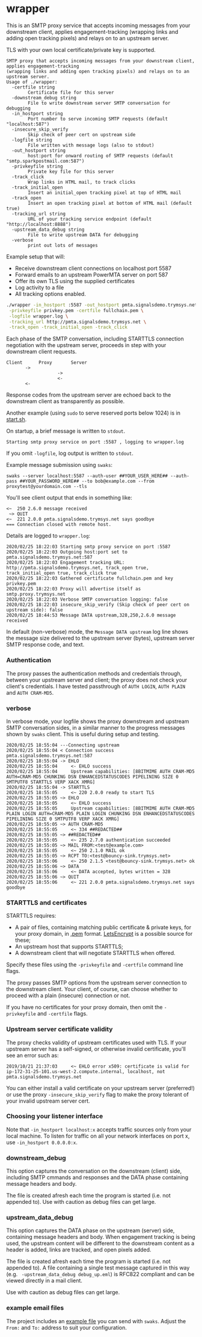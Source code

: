 # wrapper
This is an SMTP proxy service that accepts incoming messages from your downstream client, applies engagement-tracking (wrapping links and adding open tracking pixels) and relays on to an upstream server.

TLS with your own local certificate/private key is supported.

```
SMTP proxy that accepts incoming messages from your downstream client, applies engagement-tracking
(wrapping links and adding open tracking pixels) and relays on to an upstream server.
Usage of ./wrapper:
  -certfile string
    	Certificate file for this server
  -downstream_debug string
    	File to write downstream server SMTP conversation for debugging
  -in_hostport string
    	Port number to serve incoming SMTP requests (default "localhost:587")
  -insecure_skip_verify
    	Skip check of peer cert on upstream side
  -logfile string
    	File written with message logs (also to stdout)
  -out_hostport string
    	host:port for onward routing of SMTP requests (default "smtp.sparkpostmail.com:587")
  -privkeyfile string
    	Private key file for this server
  -track_click
    	Wrap links in HTML mail, to track clicks
  -track_initial_open
    	Insert an initial_open tracking pixel at top of HTML mail
  -track_open
    	Insert an open tracking pixel at bottom of HTML mail (default true)
  -tracking_url string
    	URL of your tracking service endpoint (default "http://localhost:8888")
  -upstream_data_debug string
    	File to write upstream DATA for debugging
  -verbose
    	print out lots of messages
```

Example setup that will:
- Receive downstream client connections on localhost port 5587
- Forward emails to an upstream PowerMTA server on port 587
- Offer its own TLS using the supplied certificates
- Log activity to a file
- All tracking options enabled.

```bash
./wrapper -in_hostport :5587 -out_hostport pmta.signalsdemo.trymsys.net:587 \
 -privkeyfile privkey.pem -certfile fullchain.pem \
 -logfile wrapper.log \
 -tracking_url http://pmta.signalsdemo.trymsys.net \
 -track_open -track_initial_open -track_click
```

Each phase of the SMTP conversation, including STARTTLS connection negotiation with the upstream server, proceeds in step with your downstream client requests.

```
Client      Proxy       Server
       -> 
                   ->
                   <-
       <-
```

Response codes from the upstream server are echoed back to the downstream client as transparently as possible.

Another example (using `sudo` to serve reserved ports below 1024) is in [start.sh](start.sh).

On startup, a brief message is written to `stdout`.
```
Starting smtp proxy service on port :5587 , logging to wrapper.log
```

If you omit `-logfile`,  log output is written to `stdout`.

Example message submission using `swaks`:

```
swaks --server localhost:5587 --auth-user ##YOUR_USER_HERE## --auth-pass ##YOUR_PASSWORD_HERE## --to bob@example.com --from proxytest@yourdomain.com --tls
```

You'll see client output that ends in something like:
```
<~  250 2.6.0 message received
 ~> QUIT
<~  221 2.0.0 pmta.signalsdemo.trymsys.net says goodbye
=== Connection closed with remote host.
```

Details are logged to `wrapper.log`:
```log
2020/02/25 18:22:03 Starting smtp proxy service on port :5587
2020/02/25 18:22:03 Outgoing host:port set to pmta.signalsdemo.trymsys.net:587
2020/02/25 18:22:03 Engagement tracking URL: http://pmta.signalsdemo.trymsys.net, track_open true, track_initial_open true, track_click true
2020/02/25 18:22:03 Gathered certificate fullchain.pem and key privkey.pem
2020/02/25 18:22:03 Proxy will advertise itself as smtp.proxy.trymsys.net
2020/02/25 18:22:03 Verbose SMTP conversation logging: false
2020/02/25 18:22:03 insecure_skip_verify (Skip check of peer cert on upstream side): false
2020/02/25 18:44:53 Message DATA upstream,328,250,2.6.0 message received
```

In default (non-verbose) mode, the `Message DATA upstream` log line shows the message size delivered to the upstream server (bytes), upstream server SMTP response code, and text. 

### Authentication
The proxy passes the authentication methods and credentials through, between your upstream server and client; the proxy does not check your client's credentials. I have tested passthrough of `AUTH LOGIN`, `AUTH PLAIN` and `AUTH CRAM-MD5`.

### verbose
In verbose mode, your logfile shows the proxy downstream and upstream SMTP conversation sides, in a similar manner to the progress messages shown by `swaks` client. This is useful during setup and testing.

```log
2020/02/25 18:55:04 ---Connecting upstream
2020/02/25 18:55:04 < Connection success pmta.signalsdemo.trymsys.net:587
2020/02/25 18:55:04 -> EHLO
2020/02/25 18:55:04 	<- EHLO success
2020/02/25 18:55:04 	Upstream capabilities: [8BITMIME AUTH CRAM-MD5 AUTH=CRAM-MD5 CHUNKING DSN ENHANCEDSTATUSCODES PIPELINING SIZE 0 SMTPUTF8 STARTTLS VERP XACK XMRG]
2020/02/25 18:55:04 -> STARTTLS
2020/02/25 18:55:05 	<~ 220 2.0.0 ready to start TLS
2020/02/25 18:55:05 ~> EHLO
2020/02/25 18:55:05 	<~ EHLO success
2020/02/25 18:55:05 	Upstream capabilities: [8BITMIME AUTH CRAM-MD5 PLAIN LOGIN AUTH=CRAM-MD5 PLAIN LOGIN CHUNKING DSN ENHANCEDSTATUSCODES PIPELINING SIZE 0 SMTPUTF8 VERP XACK XMRG]
2020/02/25 18:55:05 ~> AUTH CRAM-MD5
2020/02/25 18:55:05 	<~ 334 ##REDACTED##
2020/02/25 18:55:05 ~> ##REDACTED## 
2020/02/25 18:55:05 	<~ 235 2.7.0 authentication succeeded
2020/02/25 18:55:05 ~> MAIL FROM:<test@example.com>
2020/02/25 18:55:05 	<~ 250 2.1.0 MAIL ok
2020/02/25 18:55:05 ~> RCPT TO:<test@bouncy-sink.trymsys.net>
2020/02/25 18:55:06 	<~ 250 2.1.5 <test@bouncy-sink.trymsys.net> ok
2020/02/25 18:55:06 ~> DATA
2020/02/25 18:55:06 	<~ DATA accepted, bytes written = 328
2020/02/25 18:55:06 ~> QUIT 
2020/02/25 18:55:06 	<~ 221 2.0.0 pmta.signalsdemo.trymsys.net says goodbye
```

### STARTTLS and certificates
STARTTLS requires:
- A pair of files, containing matching public certificate & private keys, for your proxy domain, in [.pem](https://en.wikipedia.org/wiki/Privacy-Enhanced_Mail) format. [LetsEncrypt](https://letsencrypt.org/) is a possible source for these;
- An upstream host that supports STARTTLS;
- A downstream client that will negotiate STARTTLS when offered.

Specify these files using the `-privkeyfile` and `-certfile` command line flags.

The proxy passes SMTP options from the upstream server connection to the downstream client.
Your client, of course, can choose whether to proceed with a plain (insecure) connection or not.

If you have no certificates for your proxy domain, then omit the `-privkeyfile` and `-certfile` flags.

### Upstream server certificate validity
The proxy checks validity of upstream certificates used with TLS.
If your upstream server has a self-signed, or otherwise invalid certificate, you'll see an error such as:

```log
2019/10/21 21:37:03 	<~ EHLO error x509: certificate is valid for ip-172-31-25-101.us-west-2.compute.internal, localhost, not pmta.signalsdemo.trymsys.net
```

You can either install a valid certificate on your upstream server (preferred!) or use the proxy `-insecure_skip_verify` flag to make the proxy tolerant of your invalid upstream server cert.

### Choosing your listener interface
Note that `-in_hostport localhost:x` accepts traffic sources only from your local machine. To listen for traffic on all your network interfaces on port x, use `-in_hostport 0.0.0.0:x`.

### downstream_debug
This option captures the conversation on the downstream (client) side, including SMTP cmmands and responses and the DATA phase containing message headers and body.

The file is created afresh each time the program is started (i.e. not appended to). Use with caution as debug files can get large.

### upstream_data_debug
This option captures the DATA phase on the upstream (server) side, containing message headers and body. When engagement tracking is being used, the upstream content will be different to the downstream content as a header is added, links are tracked, and open pixels added.

The file is created afresh each time the program is started (i.e. not appended to). A file containing a single test message captured in this way (e.g. ` -upstream_data_debug debug_up.eml`) is RFC822 compliant and can be viewed directly in a mail client.

Use with caution as debug files can get large.

### example email files
The project includes an [example file](../../example.eml) you can send with `swaks`. Adjust the `From:` and `To:` address to suit your configuration.

